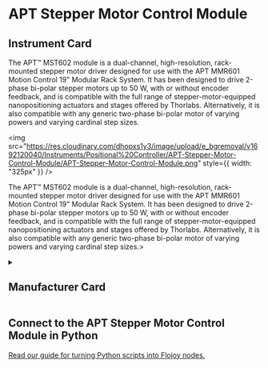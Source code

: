 
# APT Stepper Motor Control Module

## Instrument Card

<div className="flex">

<div>

The APT™ MST602 module is a dual-channel, high-resolution, rack-mounted stepper motor driver designed for use with the APT MMR601 Motion Control 19" Modular Rack System. It has been designed to drive 2-phase bi-polar stepper motors up to 50 W, with or without encoder feedback, and is compatible with the full range of stepper-motor-equipped nanopositioning actuators and stages offered by Thorlabs. Alternatively, it is also compatible with any generic two-phase bi-polar motor of varying powers and varying cardinal step sizes.

</div>

<img src="https://res.cloudinary.com/dhopxs1y3/image/upload/e_bgremoval/v1692120040/Instruments/Positional%20Controller/APT-Stepper-Motor-Control-Module/APT-Stepper-Motor-Control-Module.png" style={{ width: "325px" }} />

</div>

The APT™ MST602 module is a dual-channel, high-resolution, rack-mounted stepper motor driver designed for use with the APT MMR601 Motion Control 19" Modular Rack System. It has been designed to drive 2-phase bi-polar stepper motors up to 50 W, with or without encoder feedback, and is compatible with the full range of stepper-motor-equipped nanopositioning actuators and stages offered by Thorlabs. Alternatively, it is also compatible with any generic two-phase bi-polar motor of varying powers and varying cardinal step sizes.>

<details>
<summary><h2>Manufacturer Card</h2></summary>

<img src="https://res.cloudinary.com/dhopxs1y3/image/upload/e_bgremoval/v1692126009/Instruments/Vendor%20Logos/Thorlabs.png" style={{ width: "100%", objectFit: "cover" }} />

Thorlabs, Inc. is an American privately held optical equipment company headquartered in Newton, New Jersey. The company was founded in 1989 by Alex Cable, who serves as its current president and CEO. As of 2018, Thorlabs has annual sales of approximately $500 million. <a href="https://www.thorlabs.com/">Website</a>.

<ul>
  <li>Headquarters: USA</li>
  <li>Yearly Revenue (millions, USD): 550.0</li>
</ul>
</details>

## Connect to the APT Stepper Motor Control Module in Python

[Read our guide for turning Python scripts into Flojoy nodes.](https://docs.flojoy.ai/custom-nodes/creating-custom-node/)


